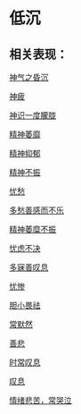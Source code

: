 # 低沉## 相关表现：[神气之昏沉](https://zuoye.gmzyh.com/search?key=神气之昏沉)[神疲](https://zuoye.gmzyh.com/search?key=神疲)[神识一度朦胧](https://zuoye.gmzyh.com/search?key=神识一度朦胧)[精神萎靡](https://zuoye.gmzyh.com/search?key=精神萎靡)[精神抑郁](https://zuoye.gmzyh.com/search?key=精神抑郁)[精神不振](https://zuoye.gmzyh.com/search?key=精神不振)[忧愁](https://zuoye.gmzyh.com/search?key=忧愁)[多愁善感而不乐](https://zuoye.gmzyh.com/search?key=多愁善感而不乐)[精神萎糜不振](https://zuoye.gmzyh.com/search?key=精神萎糜不振)[忧虑不决](https://zuoye.gmzyh.com/search?key=忧虑不决)[多寐善叹息](https://zuoye.gmzyh.com/search?key=多寐善叹息)[忧惨](https://zuoye.gmzyh.com/search?key=忧惨)[胆小畏祛](https://zuoye.gmzyh.com/search?key=胆小畏祛)[常默然](https://zuoye.gmzyh.com/search?key=常默然)[善悲](https://zuoye.gmzyh.com/search?key=善悲)[时常叹息](https://zuoye.gmzyh.com/search?key=时常叹息)[叹息](https://zuoye.gmzyh.com/search?key=叹息)[情绪悲苦，常哭泣](https://zuoye.gmzyh.com/search?key=情绪悲苦，常哭泣)